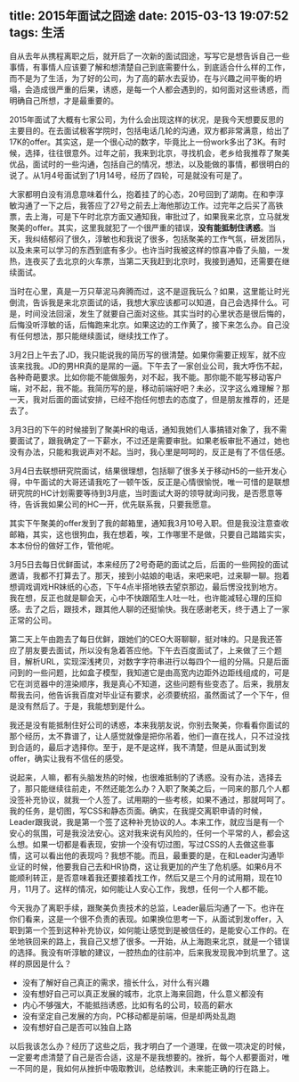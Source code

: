 title: 2015年面试之囧途
date: 2015-03-13 19:07:52
tags: 生活
---

自从去年从携程离职之后，就开启了一次新的面试囧途，写写它是想告诉自己一些事情，有事情人应该要了解和想清楚自己到底需要什么，到底适合什么样的工作，而不是为了生活，为了好的公司，为了高的薪水去妥协，在与兴趣之间平衡的坍塌，会造成很严重的后果，诱惑，是每一个人都会遇到的，如何面对这些诱惑，而明确自己所想，才是最重要的。

2015年面试了大概有七家公司，为什么会出现这样的状况，是我今天想要反思的主要目的。在去面试极客学院时，包括电话几轮的沟通，双方都非常满意，给出了17K的offer。其实这，是一个很心动的数字，毕竟比上一份work多出了3K。有时候，选择，往往很意外。过年之前，我来到北京，寻找机会，老乡给我推荐了聚美优品，面试时的一些沟通，包括自己的情况，想法，以及能做的事情，都很明白的说了。从1月4号面试到了1月14号，经历了四轮，可是就没有可是了。

大家都明白没有消息意味着什么，抱着挂了的心态，20号回到了湖南。在和李淳敏沟通了一下之后，我答应了27号之前去上海他那边工作。过完年之后买了高铁票，去上海，可是下午时北京方面又通知我，审批过了，如果我来北京，立马就发聚美的offer。其实，这里我就犯了一个很严重的错误，**没有能抵制住诱惑**。当天，我纠结郁闷了很久，淳敏也和我说了很多，包括聚美的工作气氛，研发团队，以及未来可以学习的东西到底有多少。也许当时我被这样的惊喜冲昏了头脑，一发热，连夜买了去北京的火车票，当第二天我赶到北京时，我接到通知，还需要在继续面试。

当时在心里，真是一万只草泥马奔腾而过，这不是逗我玩么？如果，这里能让时光倒流，告诉我是来北京面试的话，我想大家应该都可以知道，自己会选择什么。可是，时间没法回滚，发生了就要自己面对这些。其实当时的心里状态是很后悔的，后悔没听淳敏的话，后悔跑来北京。如果这边的工作黄了，接下来怎么办。自己没有任何想法，那只能继续面试，继续找工作了。

3月2日上午去了JD，我只能说我的简历写的很清楚。如果你需要正规军，就不应该来找我。JD的男HR真的是屌的一逼。下午去了一家创业公司，我大呼伤不起，各种奇葩要求。比如你能不能做服务，对不起，我不能。那你能不能写移动客户端，对不起，我不能。我简历写的是，移动前端好吧？未必，汉字这么难理解？那一天，我对后面的面试安排，已经不抱任何想去的态度了，但是朋友推荐的，还是去了。

3月3日的下午的时候接到了聚美HR的电话，通知我她们人事搞错对象了，我不需要面试了，跟我确定了一下薪水，不过还是需要审批。如果老板审批不通过，她也没有办法，只能和我说声对不起。当时，我心里是呵呵的，反正是有了不信任感。

3月4日去联想研究院面试，结果很理想，包括聊了很多关于移动H5的一些开发心得，中午面试的大哥还请我吃了一顿午饭，反正是心情很愉悦，唯一可惜的是联想研究院的HC计划需要等待到3月底，当时面试大哥的领导就询问我，是否愿意等待，告诉我如果公司的HC一开，优先联系我，只要我愿意。

其实下午聚美的offer发到了我的邮箱里，通知我3月10号入职。但是我没注意查收邮箱，其实，这也很狗血，我在想着，唉，工作哪里不是做，只要自己踏踏实实，本本份份的做好工作，管他呢。

3月5日去每日优鲜面试，本来经历了2号奇葩的面试之后，后面的一些网投的面试邀请，我都不打算去了。那天，接到小姑娘的电话，来吧来吧，过来聊一聊。抱着想调戏调戏HR妹纸的心态，下午4点半搭地铁去望京那边，最后愣没找到地方。我在想，反正也就是聊会天，心中不快跟陌生人吐一吐，也许能减轻心理的压抑感。去了之后，跟技术，跟其他人聊的还挺愉快。我在感谢老天，终于遇上了一家正常的公司。

第二天上午由跑去了每日优鲜，跟她们的CEO大哥聊聊，挺对味的。只是我还答应了朋友要去面试，所以没有急着答应他。下午去百度面试了，上来做了三个题目，解析URL，实现深浅拷贝，对数字字符串进行以每四个一组的分隔。只是后面问到的一些问题，比如盒子模型，我知道它是由高宽内边距外边距线组成的，可是它在浏览器中的渲染顺序，我是真心不知道，这些问题有些变态了。后来，我朋友帮我去问，他告诉我百度对毕业证有要求，必须要统招，虽然面试了一个下午，但是没有然后了。于是，我能想到是什么。

我还是没有能抵制住好公司的诱惑，本来我朋友说，你别去聚美，你看看你面试的那个经历，太不靠谱了，让人感觉就像是把你吊着，他们一直在找人，只不过没找到合适的，最后才选择你。至于，是不是这样，我不清楚，但是从面试到发offer，确实让我有不信任的感受。

说起来，人嘛，都有头脑发热的时候，也很难抵制的了诱惑。没有办法，选择去了，那只能继续往前走，不然还能怎么办？入职了聚美之后，一同来的那几个人都没签补充协议，就我一个人签了。试用期的一些考核，如果不通过，那就呵呵了。我的任务，是切图，写CSS和静态页面。确实，在我提交离职申请的时候，Leader跟我说，我是第一个签了这种补充协议的人。本来工作，就应当是有一个安心的氛围，可是我没法安心。这对我来说有风险的，任何一个平常的人，都会这么想。如果一切都是看表现，安排一个没有切过图，写过CSS的人去做这些事情，这可以看出他的表现吗？我想不能。而且，最重要的是，在和Leader沟通毕业证的时候，他要我自己去和HR协商，这让我更加的产生了危机感。如果6月不能顺利转正，是否意味着我还要接着找工作，然后又是三个月的试用期，现在10月，11月了。这样的情况，如何能让人安心工作，我想，任何一个人都不能。

今天我办了离职手续，跟聚美负责技术的总监，Leader最后沟通了一下。也许在你们看来，这是一个很不负责的表现。如果换位思考一下，从面试到发offer，入职到第一个签到这种补充协议，如何能让感觉到是被信任的，是能安心工作的。在坐地铁回来的路上，我自己又想了很多。一开始，从上海跑来北京，就是一个错误的选择。我没有听淳敏的建议，一腔热血的往前冲，后来我发现我冲到坑里了。这样的原因是什么？

* 没有了解好自己真正的需求，擅长什么，对什么有兴趣
* 没有想好自己可以真正发展的城市，北京上海来回跑，什么意义都没有
* 内心不够强大，不能抵挡诱惑，比如有名的公司，较高的薪水
* 没有坚定自己发展的方向，PC移动都是前端，但是却两处乱跑
* 没有想好自己是否可以独自上路

以后我该怎么办？经历了这些之后，我才明白了一个道理，在做一项决定的时候，一定要考虑清楚了自己是否合适，这是不是我想要的。挫折，每个人都要面对，唯一不同的是，我如何从挫折中吸取教训，总结教训，未来能正确的行在路上。


